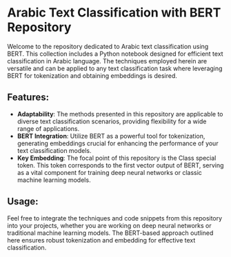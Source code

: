 # Arabic Text Classification with BERT Repository

Welcome to the repository dedicated to Arabic text classification using BERT. This collection includes a Python notebook designed for efficient text classification in Arabic language. The techniques employed herein are versatile and can be applied to any text classification task where leveraging BERT for tokenization and obtaining embeddings is desired.

## Features:

- **Adaptability**: The methods presented in this repository are applicable to diverse text classification scenarios, providing flexibility for a wide range of applications.
- **BERT Integration**: Utilize BERT as a powerful tool for tokenization, generating embeddings crucial for enhancing the performance of your text classification models.
- **Key Embedding**: The focal point of this repository is the Class special token. This token corresponds to the first vector output of BERT, serving as a vital component for training deep neural networks or classic machine learning models.

## Usage:

Feel free to integrate the techniques and code snippets from this repository into your projects, whether you are working on deep neural networks or traditional machine learning models. The BERT-based approach outlined here ensures robust tokenization and embedding for effective text classification.
